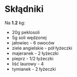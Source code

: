# Skłądniki

Na __1.2__ kg:

* 20g peklosoli
* 5g soli wędzonej
* jałowiec - 6 owoców
* ziele angielskie - pół łyżeczki
* majeranek - 2 łyżeczki
* pieprz - 1/2 łyżeczki
* liść laurowy - 4
* tymianek - 2 łyżeczki
